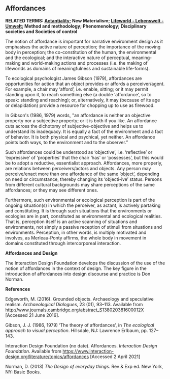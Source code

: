 ## Affordances

**RELATED TERMS: [Actantiality](https://github.com/narrative-environments/CourseCompendium/blob/main/Actantiality.md); New Materialism; [Lifeworld - Lebenswelt - Umwelt](https://github.com/narrative-environments/CourseCompendium/blob/main/Lifeworld.md); Method and methodology; Phenomenology; Disciplinary societies and Societies of control**

The notion of affordance is important for narrative environment design as it emphasises the active nature of perception; the importance of the moving body in perception; the co-constitution of the human, the environmental and the ecological; and the interactive nature of perceptual, meaning-making and world-making actions and processes (i.e. the making of lifeworlds as domains of meaningfulness and sustainable life-forms).

To ecological psychologist James Gibson (1979), affordances are opportunities for action that an object provides or affords a perceiver/agent. For example, a chair may ‘afford’, i.e. enable, sitting; or it may permit standing upon it, to reach something else (a double ‘affordance’, so to speak: standing and reaching); or, alternatively, it may (because of its age or delapidation) provide a resource for chopping up to use as firewood.

In Gibson's (1986, 1979) words, "an affordance is neither an objective property nor a subjective property; or it is both if you like. An affordance cuts across the dichotomy of subjective-objective and helps us to understand its inadequacy. It is equally a fact of the environment and a fact of behavior. It is both physical and psychical, yet neither. An affordance points both ways, to the environment and to the observer.” 

Such affordances could be understood as ‘objective’, i.e. ‘reflective’ or ‘expressive’ of ‘properties’ that the chair ‘has’ or ‘possesses’, but this would be to adopt a reductive, essentialist approach. Affordances, more properly, are relations between perceivers/actors and objects. Any person may perceive/enact more than one affordance of the same ‘object’, depending on need or circumstance, thereby changing its ‘objecti-ive’ status. Persons from different cultural backgrounds may share perceptions of the same affordances; or they may see different ones.

Furthermore, such environmental or ecological perception is part of the ongoing situation(s) in which the perceiver, as actant, is actively partaking and constituting. It is through such situations that the environments or ecologies are in part, constituted as environmental and ecological realities. That is, perception itself is an active scanning of situations and environments, not simply a passive reception of stimuli from situations and environments. Perception, in other words, is multiply motivated and involves, as Merleau-Ponty affirms, the whole body in movement in domains constituted through intercorporeal interaction.

**Affordances and Design**

The Interaction Design Foundation develops the discussion of the use of the notion of affordances in the context of design. The key figure in the introduction of affordances into design discourse and practice is Don Norman.

**References**

Edgeworth, M. (2016). Grounded objects. Archaeology and speculative realism. _Archaeological Dialogues_, 23 (01), 93–113\. Available from http://www.journals.cambridge.org/abstract_S138020381600012X [Accessed 21 June 2016].

Gibson, J. J. (1986, 1979) ‘The theory of affordances’, in _The ecological approach to visual perception_. Hillsdale, NJ: Lawrence Erlbaum, pp. 127–143.

Interaction Design Foundation (no date). Affordances. _Interaction Design Foundation_. Available from https://www.interaction-design.org/literature/topics/affordances [Accessed 2 April 2021]

Norman, D. (2013) _The Design of everyday things_. Rev & Exp ed. New York, NY: Basic Books.


